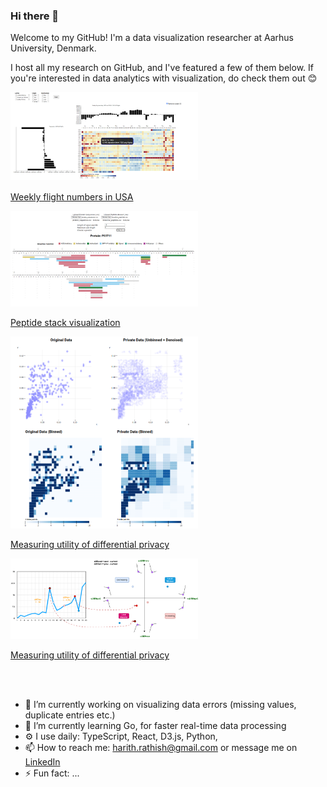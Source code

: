 
### Hi there 👋

<p>Welcome to my GitHub! I'm a data visualization researcher at Aarhus University, Denmark.</p>

<p>I host all my research on GitHub, and I've featured a few of them below. If you're interested in data analytics with visualization, do check them out 😊</p>


<div class="vis-showcase">
<a href="https://github.com/harith1996/data-viz-au-2021" target="blank">
<div class="vis-img ">
<img src="flight_vis.png" alt="drawing" width="300"/> 
</div>

<span> Weekly flight numbers in USA </span>
</a>
<br>

<a href="https://github.com/harith1996/peptide_bioactive_viz" target="blank">
<div class="vis-img ">
<img src="peptide_stack.png" alt="drawing" width="300"/>
</div>

<span> Peptide stack visualization </span>
</a>
<br>
<a href="https://github.com/harith1996/dp-utility-scagnostics" target="blank">
<div class="vis-img">
<img src="dp_utility_scag.png" alt="drawing" width="300"/>
</div>

<span> Measuring utility of differential privacy</span>
</a>

<a href="https://github.com/harith1996/lane-plot" target="blank">
<div class="vis-img">
<img src="lane_plot.png" alt="drawing" width="300"/>
</div>

<span> Measuring utility of differential privacy</span>
</a>
</div>

<br>
<br>



-   🔭 I’m currently working on visualizing data errors (missing values, duplicate entries etc.)
-   🌱 I’m currently learning Go, for faster real-time data processing
-   ⚙️ I use daily: TypeScript, React, D3.js, Python,
-   📫 How to reach me: harith.rathish@gmail.com or message me on [LinkedIn](https://www.linkedin.com/in/harith-rathish-912092119/)
-   ⚡ Fun fact: ...
